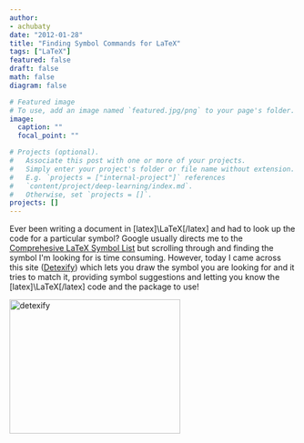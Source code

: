 ```yaml
---
author:
- achubaty
date: "2012-01-28"
title: "Finding Symbol Commands for LaTeX"
tags: ["LaTeX"]
featured: false
draft: false
math: false
diagram: false

# Featured image
# To use, add an image named `featured.jpg/png` to your page's folder.
image:
  caption: ""
  focal_point: ""

# Projects (optional).
#   Associate this post with one or more of your projects.
#   Simply enter your project's folder or file name without extension.
#   E.g. `projects = ["internal-project"]` references
#   `content/project/deep-learning/index.md`.
#   Otherwise, set `projects = []`.
projects: []
---
```


Ever been writing a document in [latex]\LaTeX[/latex] and had to look up the code for a particular symbol? Google usually directs me to the [Comprehesive LaTeX Symbol List](http://www.ctan.org/tex-archive/info/symbols/comprehensive/) but scrolling through and finding the symbol I'm looking for is time consuming. However, today I came across this site ([Detexify](http://detexify.kirelabs.org/)) which lets you draw the symbol you are looking for and it tries to match it, providing symbol suggestions and letting you know the [latex]\LaTeX[/latex] code and the package to use!

<a href="http://detexify.kirelabs.org/"><img class="alignnone size-medium wp-image-162" alt="detexify" src="/uploads/2012/01/detexify-300x236.png" width="300" height="236" /></a>

